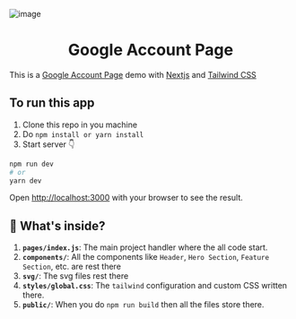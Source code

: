 ![image](https://user-images.githubusercontent.com/36260957/205439612-185d8fcd-0fd7-407b-888c-922906712b41.png)
<h1 align="center">
  Google Account Page
</h1>

This is a [Google Account Page](https://www.google.com/account/about/) demo with [Nextjs](https://nextjs.org/) and [Tailwind CSS](https://tailwindcss.com/)

## To run this app

1. Clone this repo in you machine
2. Do `npm install or yarn install`
3. Start server 👇

```bash
npm run dev
# or
yarn dev
```

Open [http://localhost:3000](http://localhost:3000) with your browser to see the result.

## 🧐 What's inside?
1.  **`pages/index.js`**: The main project handler where the all code start.
2. **`components/`**: All the components like `Header`, `Hero Section`, `Feature Section`, etc. are rest there
3. **`svg/`**: The svg files rest there
4. **`styles/global.css`**: The `tailwind` configuration and custom CSS written there.
5. **`public/`**: When you do `npm run build` then all the files store there.
